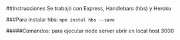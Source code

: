 ##Instrucciones
Se trabajó con Express, Handlebars (hbs) y Heroku

###Para instalar hbs:
```npm instal hbs --save```

#####Comandos:
para ejecutar
node server 
abrir en local host 3000
